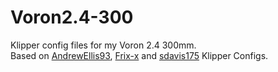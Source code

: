 # Voron2.4-300

Klipper config files for my Voron 2.4 300mm.<br/>
Based on [AndrewEllis93](https://github.com/AndrewEllis93/v2.247_backup_klipper_config), [Frix-x](https://github.com/Frix-x/klipper-voron-V2) and [sdavis175](https://github.com/sdavis175/Voron2.4-350) Klipper Configs.<br/>
